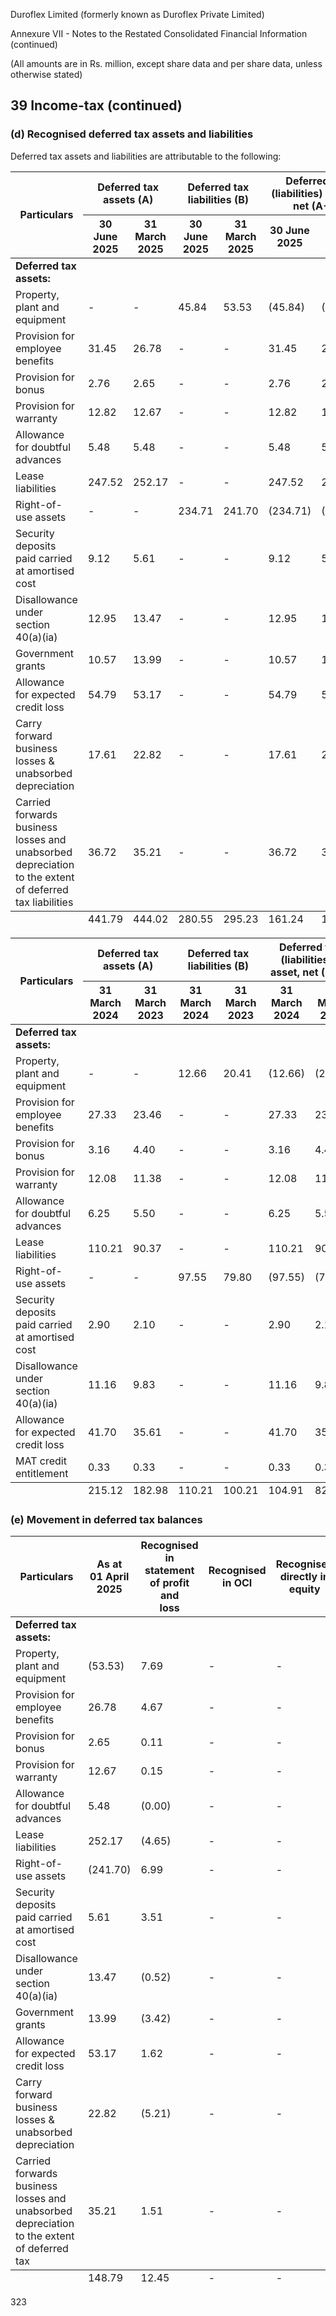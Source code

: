 Duroflex Limited (formerly known as Duroflex Private Limited)

Annexure VII - Notes to the Restated Consolidated Financial Information (continued)

(All amounts are in Rs. million, except share data and per share data, unless otherwise stated)

## 39 Income-tax (continued)

### (d) Recognised deferred tax assets and liabilities

Deferred tax assets and liabilities are attributable to the following:

<table><thead><tr><th rowspan="2">Particulars</th><th colspan="2">Deferred tax assets (A)</th><th colspan="2">Deferred tax liabilities (B)</th><th colspan="2">Deferred tax (liabilities) / asset, net (A-B)</th></tr><tr><th>30 June 2025</th><th>31 March 2025</th><th>30 June 2025</th><th>31 March 2025</th><th>30 June 2025</th><th>31 March 2025</th></tr></thead><tbody><tr><td><strong>Deferred tax assets:</strong></td><td></td><td></td><td></td><td></td><td></td><td></td></tr><tr><td>Property, plant and equipment</td><td>-</td><td>-</td><td>45.84</td><td>53.53</td><td>(45.84)</td><td>(53.53)</td></tr><tr><td>Provision for employee benefits</td><td>31.45</td><td>26.78</td><td>-</td><td>-</td><td>31.45</td><td>26.78</td></tr><tr><td>Provision for bonus</td><td>2.76</td><td>2.65</td><td>-</td><td>-</td><td>2.76</td><td>2.65</td></tr><tr><td>Provision for warranty</td><td>12.82</td><td>12.67</td><td>-</td><td>-</td><td>12.82</td><td>12.67</td></tr><tr><td>Allowance for doubtful advances</td><td>5.48</td><td>5.48</td><td>-</td><td>-</td><td>5.48</td><td>5.48</td></tr><tr><td>Lease liabilities</td><td>247.52</td><td>252.17</td><td>-</td><td>-</td><td>247.52</td><td>252.17</td></tr><tr><td>Right-of-use assets</td><td>-</td><td>-</td><td>234.71</td><td>241.70</td><td>(234.71)</td><td>(241.70)</td></tr><tr><td>Security deposits paid carried at amortised cost</td><td>9.12</td><td>5.61</td><td>-</td><td>-</td><td>9.12</td><td>5.61</td></tr><tr><td>Disallowance under section 40(a)(ia)</td><td>12.95</td><td>13.47</td><td>-</td><td>-</td><td>12.95</td><td>13.47</td></tr><tr><td>Government grants</td><td>10.57</td><td>13.99</td><td>-</td><td>-</td><td>10.57</td><td>13.99</td></tr><tr><td>Allowance for expected credit loss</td><td>54.79</td><td>53.17</td><td>-</td><td>-</td><td>54.79</td><td>53.17</td></tr><tr><td>Carry forward business losses &amp; unabsorbed depreciation</td><td>17.61</td><td>22.82</td><td>-</td><td>-</td><td>17.61</td><td>22.82</td></tr><tr><td>Carried forwards business losses and unabsorbed depreciation to the extent of deferred tax liabilities</td><td>36.72</td><td>35.21</td><td>-</td><td>-</td><td>36.72</td><td>35.21</td></tr></tbody><tfoot><tr><td></td><td>441.79</td><td>444.02</td><td>280.55</td><td>295.23</td><td>161.24</td><td>148.79</td></tr></tfoot></table>

<table><thead><tr><th rowspan="2">Particulars</th><th colspan="2">Deferred tax assets (A)</th><th colspan="2">Deferred tax liabilities (B)</th><th colspan="2">Deferred tax (liabilities) / asset, net (A-B)</th></tr><tr><th>31 March 2024</th><th>31 March 2023</th><th>31 March 2024</th><th>31 March 2023</th><th>31 March 2024</th><th>31 March 2023</th></tr></thead><tbody><tr><td><strong>Deferred tax assets:</strong></td><td></td><td></td><td></td><td></td><td></td><td></td></tr><tr><td>Property, plant and equipment</td><td>-</td><td>-</td><td>12.66</td><td>20.41</td><td>(12.66)</td><td>(20.41)</td></tr><tr><td>Provision for employee benefits</td><td>27.33</td><td>23.46</td><td>-</td><td>-</td><td>27.33</td><td>23.46</td></tr><tr><td>Provision for bonus</td><td>3.16</td><td>4.40</td><td>-</td><td>-</td><td>3.16</td><td>4.40</td></tr><tr><td>Provision for warranty</td><td>12.08</td><td>11.38</td><td>-</td><td>-</td><td>12.08</td><td>11.38</td></tr><tr><td>Allowance for doubtful advances</td><td>6.25</td><td>5.50</td><td>-</td><td>-</td><td>6.25</td><td>5.50</td></tr><tr><td>Lease liabilities</td><td>110.21</td><td>90.37</td><td>-</td><td>-</td><td>110.21</td><td>90.37</td></tr><tr><td>Right-of-use assets</td><td>-</td><td>-</td><td>97.55</td><td>79.80</td><td>(97.55)</td><td>(79.80)</td></tr><tr><td>Security deposits paid carried at amortised cost</td><td>2.90</td><td>2.10</td><td>-</td><td>-</td><td>2.90</td><td>2.10</td></tr><tr><td>Disallowance under section 40(a)(ia)</td><td>11.16</td><td>9.83</td><td>-</td><td>-</td><td>11.16</td><td>9.83</td></tr><tr><td>Allowance for expected credit loss</td><td>41.70</td><td>35.61</td><td>-</td><td>-</td><td>41.70</td><td>35.61</td></tr><tr><td>MAT credit entitlement</td><td>0.33</td><td>0.33</td><td>-</td><td>-</td><td>0.33</td><td>0.33</td></tr></tbody><tfoot><tr><td></td><td>215.12</td><td>182.98</td><td>110.21</td><td>100.21</td><td>104.91</td><td>82.77</td></tr></tfoot></table>

### (e) Movement in deferred tax balances

<table><thead><tr><th>Particulars</th><th>As at<br>01 April 2025</th><th>Recognised in<br>statement of profit and<br>loss</th><th>Recognised<br>in OCI</th><th>Recognised<br>directly in equity</th><th>Others</th><th>As at<br>30 June 2025</th></tr></thead><tbody><tr><td><strong>Deferred tax assets:</strong></td><td></td><td></td><td></td><td></td><td></td><td></td></tr><tr><td>Property, plant and equipment</td><td>(53.53)</td><td>7.69</td><td>-</td><td>-</td><td>-</td><td>(45.84)</td></tr><tr><td>Provision for employee benefits</td><td>26.78</td><td>4.67</td><td>-</td><td>-</td><td>-</td><td>31.45</td></tr><tr><td>Provision for bonus</td><td>2.65</td><td>0.11</td><td>-</td><td>-</td><td>-</td><td>2.76</td></tr><tr><td>Provision for warranty</td><td>12.67</td><td>0.15</td><td>-</td><td>-</td><td>-</td><td>12.82</td></tr><tr><td>Allowance for doubtful advances</td><td>5.48</td><td>(0.00)</td><td>-</td><td>-</td><td>-</td><td>5.48</td></tr><tr><td>Lease liabilities</td><td>252.17</td><td>(4.65)</td><td>-</td><td>-</td><td>-</td><td>247.52</td></tr><tr><td>Right-of-use assets</td><td>(241.70)</td><td>6.99</td><td>-</td><td>-</td><td>-</td><td>(234.71)</td></tr><tr><td>Security deposits paid carried at amortised cost</td><td>5.61</td><td>3.51</td><td>-</td><td>-</td><td>-</td><td>9.12</td></tr><tr><td>Disallowance under section 40(a)(ia)</td><td>13.47</td><td>(0.52)</td><td>-</td><td>-</td><td>-</td><td>12.95</td></tr><tr><td>Government grants</td><td>13.99</td><td>(3.42)</td><td>-</td><td>-</td><td>-</td><td>10.57</td></tr><tr><td>Allowance for expected credit loss</td><td>53.17</td><td>1.62</td><td>-</td><td>-</td><td>-</td><td>54.79</td></tr><tr><td>Carry forward business losses &amp; unabsorbed<br>depreciation</td><td>22.82</td><td>(5.21)</td><td>-</td><td>-</td><td>-</td><td>17.61</td></tr><tr><td>Carried forwards business losses and unabsorbed<br>depreciation to the extent of deferred tax</td><td>35.21</td><td>1.51</td><td>-</td><td>-</td><td>-</td><td>36.72</td></tr></tbody><tfoot><tr><td></td><td>148.79</td><td>12.45</td><td>-</td><td>-</td><td>-</td><td>161.24</td></tr></tfoot></table>

323